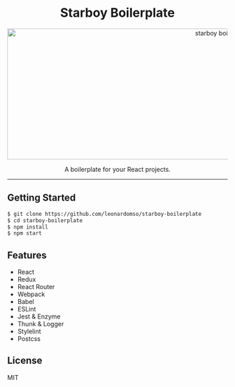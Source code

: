 <div align="center">
<h1>Starboy Boilerplate</h1>

<a href="https://www.emojione.com/emoji/1f410">
<img height="300" width="1000" alt="starboy boilerplate logo" src="https://i.imgur.com/5rjo9JB.png" />
</a>

<p>A boilerplate for your React projects.</p>
</div>

<hr />

## Getting Started

```sh
$ git clone https://github.com/leonardomso/starboy-boilerplate
$ cd starboy-boilerplate
$ npm install
$ npm start
```

## Features

- React
- Redux
- React Router
- Webpack
- Babel
- ESLint
- Jest & Enzyme
- Thunk & Logger
- Stylelint
- Postcss

License
----

MIT
